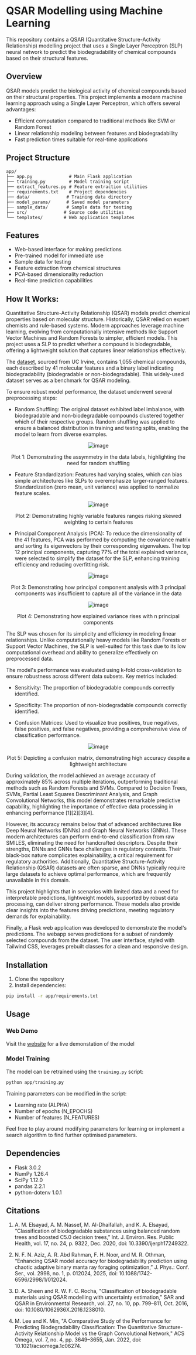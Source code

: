 # QSAR Modelling using Machine Learning

This repository contains a QSAR (Quantitative Structure-Activity Relationship) modelling project that uses a Single Layer Perceptron (SLP) neural network to predict the biodegradability of chemical compounds based on their structural features.

## Overview

QSAR models predict the biological activity of chemical compounds based on their structural properties. This project implements a modern machine learning approach using a Single Layer Perceptron, which offers several advantages:
- Efficient computation compared to traditional methods like SVM or Random Forest
- Linear relationship modeling between features and biodegradability
- Fast prediction times suitable for real-time applications

## Project Structure

```
app/
├── app.py              # Main Flask application
├── training.py         # Model training script
├── extract_features.py # Feature extraction utilities
├── requirements.txt    # Project dependencies
├── data/              # Training data directory
├── model_params/      # Saved model parameters
├── sample_data/       # Sample data for testing
├── src/              # Source code utilities
└── templates/        # Web application templates
```

## Features

- Web-based interface for making predictions
- Pre-trained model for immediate use
- Sample data for testing
- Feature extraction from chemical structures
- PCA-based dimensionality reduction
- Real-time prediction capabilities

## How It Works:

Quantitative Structure-Activity Relationship (QSAR) models predict chemical properties based on molecular structure. Historically, QSAR relied on expert chemists and rule-based systems. Modern approaches leverage machine learning, evolving from computationally intensive methods like Support Vector Machines and Random Forests to simpler, efficient models. This project uses a SLP to predict whether a compound is biodegradable, offering a lightweight solution that captures linear relationships effectively.

The [dataset](https://archive.ics.uci.edu/dataset/254/qsar+biodegradation), sourced from UC Irvine, contains 1,055 chemical compounds, each described by 41 molecular features and a binary label indicating biodegradability (biodegradable or non-biodegradable). This widely-used dataset serves as a benchmark for QSAR modeling.

To ensure robust model performance, the dataset underwent several preprocessing steps:

- Random Shuffling: The original dataset exhibited label imbalance, with biodegradable and non-biodegradable compounds clustered together which of their respective groups. Random shuffling was applied to ensure a balanced distribution in training and testing splits, enabling the model to learn from diverse examples.

<div style="text-align: center;">

![image](readme_resources/asymmetry_data_labels.png)
  
Plot 1: Demonstrating the assymmetry in the data labels, highlighting the need for random shuffling

</div>

- Feature Standardization: Features had varying scales, which can bias simple architectures like SLPs to overemphasize larger-ranged features. Standardization (zero mean, unit variance) was applied to normalize feature scales.

<div style="text-align: center;">

![image](readme_resources/asymmetry_feature_scaling.png)
  
Plot 2: Demonstrating highly variable features ranges risking skewed weighting to certain features

</div>

- Principal Component Analysis (PCA): To reduce the dimensionality of the 41 features, PCA was performed by computing the covariance matrix and sorting its eigenvectors by their corresponding eigenvalues. The top 12 principal components, capturing 77% of the total explained variance, were selected to simplify the dataset for the SLP, enhancing training efficiency and reducing overfitting risk.

<div style="text-align: center;">

![image](readme_resources/qsar_data_3_pc.png)
  
Plot 3: Demonstrating how principal component analysis with 3 principal components was insufficient to capture all of the variance in the data
  
![image](readme_resources/total_explained_variance.png)
  
Plot 4: Demonstrating how explained variance rises with n principal components

</div>

The SLP was chosen for its simplicity and efficiency in modeling linear relationships. Unlike computationally heavy models like Random Forests or Support Vector Machines, the SLP is well-suited for this task due to its low computational overhead and ability to generalize effectively on preprocessed data.

The model's performance was evaluated using k-fold cross-validation to ensure robustness across different data subsets. Key metrics included:

- Sensitivity: The proportion of biodegradable compounds correctly identified.

- Specificity: The proportion of non-biodegradable compounds correctly identified.

- Confusion Matrices: Used to visualize true positives, true negatives, false positives, and false negatives, providing a comprehensive view of classification performance.

<div style="text-align: center;">

![image](readme_resources/testing_confusion_matrix_kth_fold2.png)
  
Plot 5: Depicting a confusion matrix, demonstrating high accuracy despite a lightweight architecture
</div>

During validation, the model achieved an average accuracy of approximately 85% across multiple iterations, outperforming traditional methods such as Random Forests and SVMs. Compared to Decision Trees, SVMs, Partial Least Squares Descriminant Analysis, and Graph Convolutional Networks, this model demonstrates remarkable predictive capability, highlighting the importance of effective data processing in enhancing performance [1][2][3][4].

However, its accuracy remains below that of advanced architectures like Deep Neural Networks (DNNs) and Graph Neural Networks (GNNs). These modern architectures can perform end-to-end classification from raw SMILES, eliminating the need for handcrafted descriptors. Despite their strengths, DNNs and GNNs face challenges in regulatory contexts. Their black-box nature complicates explainability, a critical requirement for regulatory authorities. Additionally, Quantitative Structure-Activity Relationship (QSAR) datasets are often sparse, and DNNs typically require large datasets to achieve optimal performance, which are frequently unavailable in this domain.

This project highlights that in scenarios with limited data and a need for interpretable predictions, lightweight models, supported by robust data processing, can deliver strong performance. These models also provide clear insights into the features driving predictions, meeting regulatory demands for explainability.

Finally, a Flask web application was developed to demonstrate the model's predictions. The webapp serves predictions for a subset of randomly selected compounds from the dataset. The user interface, styled with Tailwind CSS, leverages prebuilt classes for a clean and responsive design. 

## Installation

1. Clone the repository
2. Install dependencies:
```bash
pip install -r app/requirements.txt
```

## Usage

### Web Demo

Visit the [website]() for a live demonstation of the model

### Model Training

The model can be retrained using the `training.py` script:

```bash
python app/training.py
```

Training parameters can be modified in the script:
- Learning rate (ALPHA)
- Number of epochs (N_EPOCHS)
- Number of features (N_FEATURES)

Feel free to play around modifying parameters for learning or implement a search algorithm to find further optimised parameters.

## Dependencies

- Flask 3.0.2
- NumPy 1.26.4
- SciPy 1.12.0
- pandas 2.2.1
- python-dotenv 1.0.1

## Citations

1. A. M. Elsayad, A. M. Nassef, M. Al-Dhaifallah, and K. A. Elsayad, “Classification of biodegradable substances using balanced random trees and boosted C5.0 decision trees,” Int. J. Environ. Res. Public Health, vol. 17, no. 24, p. 9322, Dec. 2020, doi: 10.3390/ijerph17249322.

2. N. F. N. Aziz, A. R. Abd Rahman, F. H. Noor, and M. R. Othman, “Enhancing QSAR model accuracy for biodegradability prediction using chaotic adaptive binary manta ray foraging optimization,” J. Phys.: Conf. Ser., vol. 2998, no. 1, p. 012024, 2025, doi: 10.1088/1742-6596/2998/1/012024.

3. D. A. Sheen and R. W. F. C. Rocha, "Classification of biodegradable materials using QSAR modelling with uncertainty estimation," SAR and QSAR in Environmental Research, vol. 27, no. 10, pp. 799–811, Oct. 2016, doi: 10.1080/1062936X.2016.1238010.

4. M. Lee and K. Min, "A Comparative Study of the Performance for Predicting Biodegradability Classification: The Quantitative Structure-Activity Relationship Model vs the Graph Convolutional Network," ACS Omega, vol. 7, no. 4, pp. 3649–3655, Jan. 2022, doi: 10.1021/acsomega.1c06274.